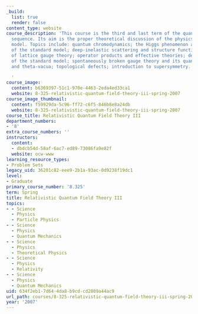 ```yaml
---
_build:
  list: true
  render: false
content_type: website
course_description: 'This course is the third and last term of the quantum field theory
  sequence. Its aim is the proper theoretical discussion of the physics of the standard
  model. Topics include: quantum chromodynamics; the Higgs phenomenon and a description
  of the standard model; deep-inelastic scattering and structure functions; basics
  of lattice gauge theory; operator products and effective theories; detailed structure
  of the standard model; spontaneously broken gauge theory and its quantization; instantons
  and theta-vacua; topological defects; introduction to supersymmetry.

  '
course_image:
  content: b6369397-51c1-970e-4463-2eda4ed33ca1
  website: 8-325-relativistic-quantum-field-theory-iii-spring-2007
course_image_thumbnail:
  content: f59929da-5c96-ff72-c6f5-846b8e8a24db
  website: 8-325-relativistic-quantum-field-theory-iii-spring-2007
course_title: Relativistic Quantum Field Theory III
department_numbers:
- '8'
extra_course_numbers: ''
instructors:
  content:
  - dbdcb54d-58af-6ac7-ed89-73086fa9e82f
  website: ocw-www
learning_resource_types:
- Problem Sets
legacy_uid: 36201c82-eee9-2b1a-93ac-0d9238f19dc1
level:
- Graduate
primary_course_number: '8.325'
term: Spring
title: Relativistic Quantum Field Theory III
topics:
- - Science
  - Physics
  - Particle Physics
- - Science
  - Physics
  - Quantum Mechanics
- - Science
  - Physics
  - Theoretical Physics
- - Science
  - Physics
  - Relativity
- - Science
  - Physics
  - Quantum Mechanics
uid: 634f2eb1-7d64-4da8-b9cd-cd2809a44ac9
url_path: courses/8-325-relativistic-quantum-field-theory-iii-spring-2007
year: '2007'
---
```


